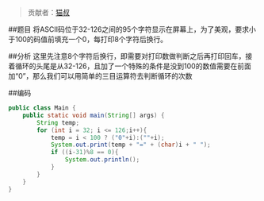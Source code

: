 > 贡献者：[猫叔](https://github.com/UncleCatMySelf)

##题目
将ASCII码位于32-126之间的95个字符显示在屏幕上，为了美观，要求小于100的码值前填充一个0，每打印8个字符后换行。

##分析
这里先注意8个字符后换行，即需要对打印数做判断之后再打印回车，接着循环的头尾是从32-126，且加了一个特殊的条件是没到100的数值需要在前面加“0”，那么我们可以用简单的三目运算符去判断循环的次数

##编码

```java
public class Main {
    public static void main(String[] args) {
        String temp;
        for (int i = 32; i <= 126;i++){
            temp = i < 100 ? ("0"+i):(""+i);
            System.out.print(temp + "=" + (char)i + " ");
            if ((i-31)%8 == 0){
                System.out.println();
            }
        }
    }
}
```
